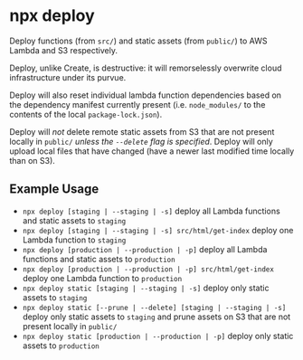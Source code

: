 # npx deploy

Deploy functions (from `src/`) and static assets (from `public/`) to AWS Lambda and S3 respectively.

Deploy, unlike Create, is destructive: it will remorselessly overwrite cloud infrastructure under its purvue.

Deploy will also reset individual lambda function dependencies based on the dependency manifest currently present (i.e. `node_modules/` to the contents of the local `package-lock.json`).

Deploy will _not_ delete remote static assets from S3 that are not present locally in `public/` _unless the `--delete` flag is specified_. Deploy will only upload local files that have changed (have a newer last modified time locally than on S3).

## Example Usage

- `npx deploy [staging | --staging | -s]` deploy all Lambda functions and static assets to `staging`
- `npx deploy [staging | --staging | -s] src/html/get-index` deploy one Lambda function to `staging`
- `npx deploy [production | --production | -p]` deploy all Lambda functions and static assets to `production`
- `npx deploy [production | --production | -p] src/html/get-index` deploy one Lambda function to `production`
- `npx deploy static [staging | --staging | -s]` deploy only static assets to `staging`
- `npx deploy static [--prune | --delete] [staging | --staging | -s]` deploy only static assets to `staging` and prune assets on S3 that are not present locally in `public/`
- `npx deploy static [production | --production | -p]` deploy only static assets to `production`

